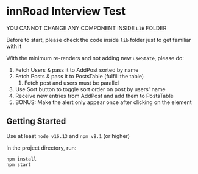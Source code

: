 # innRoad Interview Test

YOU CANNOT CHANGE ANY COMPONENT INSIDE `LIB` FOLDER

Before to start, please check the code inside `lib` folder just to get familiar with it

With the minimum re-renders and not adding new `useState`, please do:
1. Fetch Users & pass it to AddPost sorted by name
2. Fetch Posts & pass it to PostsTable (fulfill the table)
   1. Fetch post and users must be parallel
3. Use Sort button to toggle sort order on post by users' name
4. Receive new entries from AddPost and add them to PostsTable
5. BONUS: Make the alert only appear once after clicking on the element

## Getting Started
Use at least `node v16.13` and `npm v8.1` (or higher)

In the project directory, run:

```bash
npm install
npm start
```
